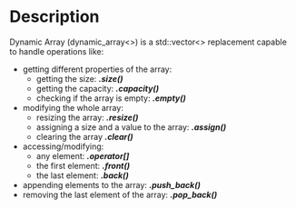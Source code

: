 # Description

Dynamic Array (dynamic_array<>) is a std::vector<> replacement capable to handle operations like:
- getting different properties of the array:
  - getting the size: ***.size()***
  - getting the capacity: ***.capacity()***
  - checking if the array is empty: ***.empty()***
- modifying the whole array:
  - resizing the array: ***.resize()***
  - assigning a size and a value to the array: ***.assign()***
  - clearing the array ***.clear()***
- accessing/modifying:
  - any element: ***.operator[]***
  - the first element: ***.front()***
  - the last element: ***.back()***
- appending elements to the array: ***.push_back()***
- removing the last element of the array: ***.pop_back()***
